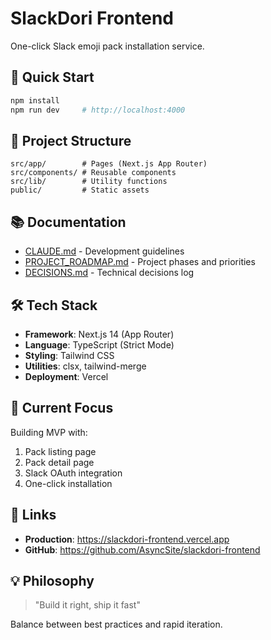 # SlackDori Frontend

One-click Slack emoji pack installation service.

## 🚀 Quick Start

```bash
npm install
npm run dev     # http://localhost:4000
```

## 📁 Project Structure

```
src/app/        # Pages (Next.js App Router)
src/components/ # Reusable components
src/lib/        # Utility functions
public/         # Static assets
```

## 📚 Documentation

- [CLAUDE.md](./CLAUDE.md) - Development guidelines
- [PROJECT_ROADMAP.md](./PROJECT_ROADMAP.md) - Project phases and priorities
- [DECISIONS.md](./DECISIONS.md) - Technical decisions log

## 🛠️ Tech Stack

- **Framework**: Next.js 14 (App Router)
- **Language**: TypeScript (Strict Mode)
- **Styling**: Tailwind CSS
- **Utilities**: clsx, tailwind-merge
- **Deployment**: Vercel

## 🎯 Current Focus

Building MVP with:
1. Pack listing page
2. Pack detail page  
3. Slack OAuth integration
4. One-click installation

## 🔗 Links

- **Production**: https://slackdori-frontend.vercel.app
- **GitHub**: https://github.com/AsyncSite/slackdori-frontend

## 💡 Philosophy

> "Build it right, ship it fast"

Balance between best practices and rapid iteration.